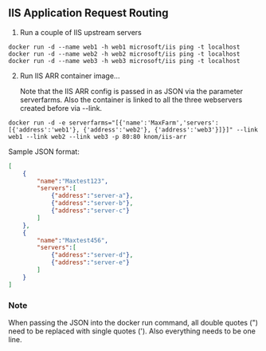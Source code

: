 ## IIS Application Request Routing ##

1. Run a couple of IIS upstream servers
```
docker run -d --name web1 -h web1 microsoft/iis ping -t localhost
docker run -d --name web2 -h web2 microsoft/iis ping -t localhost
docker run -d --name web3 -h web3 microsoft/iis ping -t localhost
```

2. Run IIS ARR container image...

    Note that the IIS ARR config is passed in as JSON via the parameter serverfarms.
    Also the container is linked to all the three webservers created before via --link.
```
docker run -d -e serverfarms="[{'name':'MaxFarm','servers':[{'address':'web1'}, {'address':'web2'}, {'address':'web3'}]}]" --link web1 --link web2 --link web3 -p 80:80 knom/iis-arr
```

Sample JSON format:
```json
[
    {
        "name":"Maxtest123",
        "servers":[
            {"address":"server-a"},
            {"address":"server-b"},
            {"address":"server-c"}
        ]
    },
    {
        "name":"Maxtest456",
        "servers":[
            {"address":"server-d"},
            {"address":"server-e"}
        ]
    }
]
```

### Note ###
When passing the JSON into the docker run command, all double quotes (") need to be replaced with single quotes (').
Also everything needs to be one line.
